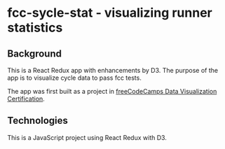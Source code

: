 # fcc-sycle-stat - visualizing runner statistics

## Background
This is a React Redux app with enhancements by D3. The purpose of the app is to visualize cycle data to pass fcc tests.

The app was first built as a project in [freeCodeCamps Data Visualization Certification](https://www.freecodecamp.org/learn).

## Technologies
This is a JavaScript project using React Redux with D3.
